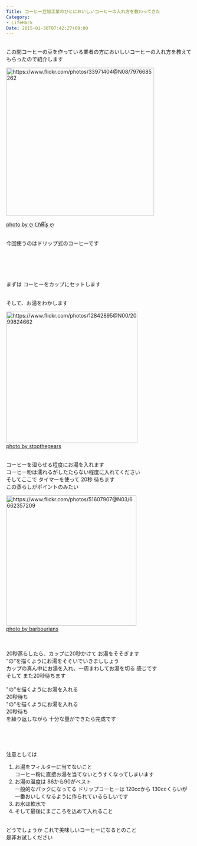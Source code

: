 ```yaml
---
Title: コーヒー豆加工業のひとにおいしいコーヒーの入れ方を教わってきた
Category:
- LifeHack
Date: 2015-01-30T07:42:27+09:00
---
```



<br />この間コーヒーの豆を作っている業者の方においしいコーヒーの入れ方を教えてもらったので紹介します

<a href="https://www.flickr.com/photos/33971404@N08/7976685262" target="_blank"><img src="https://farm9.staticflickr.com/8041/7976685262_2f4f8b0a41.jpg" alt="https://www.flickr.com/photos/33971404@N08/7976685262" width="401" /></a>

<a href="https://www.flickr.com/photos/33971404@N08/7976685262">photo by ღ ℂℏ℟ḯʂ ღ</a>

<br />今回使うのはドリップ式のコーヒーです

<img src="data:image/gif;base64,R0lGODlhAQABAIAAAAAAAP///yH5BAEAAAAALAAAAAABAAEAAAIBRAA7" alt="" />

<!-- more -->

 

 

まずは コーヒーをカップにセットします

<br />そして、お湯をわかします

<a class="http-image" href="https://www.flickr.com/photos/12842895@N00/2099824662" target="_blank"><img class="http-image" src="https://farm3.staticflickr.com/2301/2099824662_3c6aef0456.jpg" alt="https://www.flickr.com/photos/12842895@N00/2099824662" width="356" /><br /></a><a href="https://www.flickr.com/photos/12842895@N00/2099824662">photo by stopthegears</a>

<br />コーヒーを湿らせる程度にお湯を入れます<br />コーヒー粉は濡れるがしたたらない程度に入れてください<br />そしてここで タイマーを使って 20秒 待ちます <br />この蒸らしがポイントのみたい

<a class="http-image" href="https://www.flickr.com/photos/51607907@N03/6662357209" target="_blank"><img class="http-image" src="https://farm8.staticflickr.com/7170/6662357209_be51aaf100.jpg" alt="https://www.flickr.com/photos/51607907@N03/6662357209" width="353" /><br /></a><a href="https://www.flickr.com/photos/51607907@N03/6662357209">photo by barbourians</a>

<br /><br />20秒蒸らしたら、カップに20秒かけて お湯をそそぎます<br />”の”を描くようにお湯をそそいでいきまししょう<br />カップの真ん中にお湯を入れ、一周まわしてお湯を切る 感じです<br />そして また20秒待ちます <br /><br />"の"を描くようにお湯を入れる <br />20秒待ち<br />"の"を描くようにお湯を入れる <br />20秒待ち<br />を繰り返しながら 十分な量ができたら完成です

 

 

注意としては
<ol>
<li>お湯をフィルターに当てないこと <br />コーヒー粉に直接お湯を当てないとうすくなってしまいます</li>
<li>お湯の温度は 86から90がベスト<br />一般的なパックになってる ドリップコーヒーは 120ccから 130ccくらいが一番おいしくなるように作られているらしいです</li>
<li>お水は軟水で</li>
<li>そして最後にまごころを込めて入れること</li>
</ol>

<br />どうでしょうか これで美味しいコーヒーになるとのこと<br />是非お試しください
